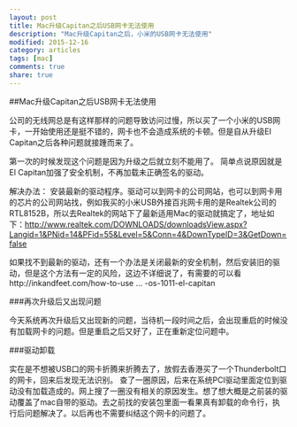 ```yaml
---
layout: post
title: Mac升级Capitan之后USB网卡无法使用
description: "Mac升级Capitan之后，小米的USB网卡无法使用"
modified: 2015-12-16
category: articles
tags: [mac]
comments: true
share: true
---
```


##Mac升级Capitan之后USB网卡无法使用

公司的无线网总是有这样那样的问题导致访问过慢，所以买了一个小米的USB网卡，一开始使用还是挺不错的，网卡也不会造成系统的卡顿。但是自从升级EI Capitan之后各种问题就接踵而来了。

第一次的时候发现这个问题是因为升级之后就立刻不能用了。 简单点说原因就是El Capitan加强了安全机制，不再加载未正确签名的驱动。

解决办法： 安装最新的驱动程序。驱动可以到网卡的公司网站，也可以到网卡用的芯片的公司网站找，例如我买的小米USB外接百兆网卡用的是Realtek公司的RTL8152B，所以去Realtek的网站下了最新适用Mac的驱动就搞定了，地址如下：http://www.realtek.com/DOWNLOADS/downloadsView.aspx?Langid=1&PNid=14&PFid=55&Level=5&Conn=4&DownTypeID=3&GetDown=false

如果找不到最新的驱动，还有一个办法是关闭最新的安全机制，然后安装旧的驱动，但是这个方法有一定的风险，这边不详细说了，有需要的可以看http://inkandfeet.com/how-to-use ... -os-1011-el-capitan


###再次升级后又出现问题

今天系统再次升级后又出现新的问题，当待机一段时间之后，会出现重启的时候没有加载网卡的问题。但是重启之后又好了，正在重新定位问题中。

###驱动卸载

实在是不想被USB口的网卡折腾来折腾去了，放假去香港买了一个Thunderbolt口的网卡，回来后发现无法识别。 查了一圈原因，后来在系统PCI驱动里面定位到驱动没有加载造成的。网上搜了一圈没有相关的原因发生。想了想大概是之前装的驱动覆盖了mac自带的驱动。去之前找的安装包里面一看果真有卸载的命令行，执行后问题解决了。以后再也不需要纠结这个网卡的问题了。